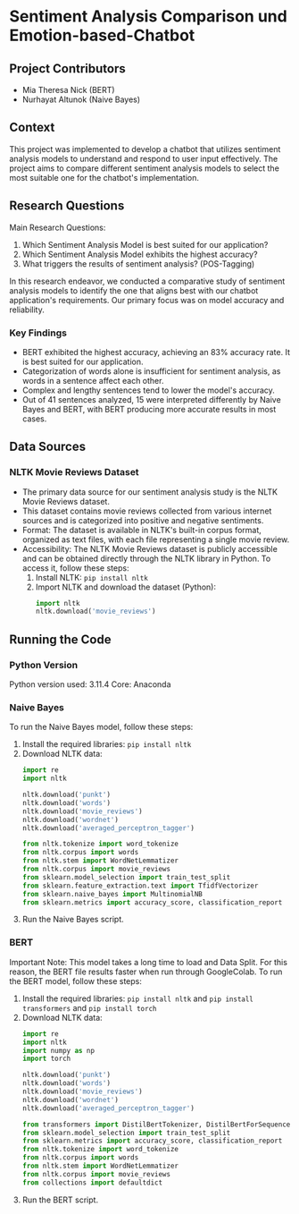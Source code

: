 # Sentiment Analysis Comparison und Emotion-based-Chatbot

## Project Contributors
- Mia Theresa Nick (BERT)
- Nurhayat Altunok (Naive Bayes)

## Context
This project was implemented to develop a chatbot that utilizes sentiment analysis models to understand and respond to user input effectively. The project aims to compare different sentiment analysis models to select the most suitable one for the chatbot's implementation.

## Research Questions
Main Research Questions:
1. Which Sentiment Analysis Model is best suited for our application?
2. Which Sentiment Analysis Model exhibits the highest accuracy?
3. What triggers the results of sentiment analysis? (POS-Tagging)

In this research endeavor, we conducted a comparative study of sentiment analysis models to identify the one that aligns best with our chatbot application's requirements. Our primary focus was on model accuracy and reliability.

### Key Findings
- BERT exhibited the highest accuracy, achieving an 83% accuracy rate. It is best suited for our application.
- Categorization of words alone is insufficient for sentiment analysis, as words in a sentence affect each other.
- Complex and lengthy sentences tend to lower the model's accuracy.
- Out of 41 sentences analyzed, 15 were interpreted differently by Naive Bayes and BERT, with BERT producing more accurate results in most cases.

## Data Sources
### NLTK Movie Reviews Dataset
- The primary data source for our sentiment analysis study is the NLTK Movie Reviews dataset.
- This dataset contains movie reviews collected from various internet sources and is categorized into positive and negative sentiments.
- Format: The dataset is available in NLTK's built-in corpus format, organized as text files, with each file representing a single movie review.
- Accessibility: The NLTK Movie Reviews dataset is publicly accessible and can be obtained directly through the NLTK library in Python. To access it, follow these steps:
  1. Install NLTK: `pip install nltk`
  2. Import NLTK and download the dataset (Python):
     ```python
     import nltk 
     nltk.download('movie_reviews')
     ```

## Running the Code
### Python Version
Python version used: 3.11.4 Core: Anaconda

### Naive Bayes
To run the Naive Bayes model, follow these steps:
1. Install the required libraries: `pip install nltk`
2. Download NLTK data:
   ```python
   import re
   import nltk
   
   nltk.download('punkt')
   nltk.download('words')
   nltk.download('movie_reviews')
   nltk.download('wordnet')
   nltk.download('averaged_perceptron_tagger')

   from nltk.tokenize import word_tokenize
   from nltk.corpus import words
   from nltk.stem import WordNetLemmatizer
   from nltk.corpus import movie_reviews
   from sklearn.model_selection import train_test_split
   from sklearn.feature_extraction.text import TfidfVectorizer
   from sklearn.naive_bayes import MultinomialNB
   from sklearn.metrics import accuracy_score, classification_report

   
4. Run the Naive Bayes script.

### BERT
Important Note: This model takes a long time to load and Data Split. For this reason, the BERT file results faster when run through GoogleColab.
To run the BERT model, follow these steps:
1. Install the required libraries: `pip install nltk` and `pip install transformers` and `pip install torch` 
2. Download NLTK data:
   ```python
   import re
   import nltk
   import numpy as np
   import torch
   
   nltk.download('punkt')
   nltk.download('words')
   nltk.download('movie_reviews')
   nltk.download('wordnet')
   nltk.download('averaged_perceptron_tagger')

   from transformers import DistilBertTokenizer, DistilBertForSequenceClassification
   from sklearn.model_selection import train_test_split
   from sklearn.metrics import accuracy_score, classification_report
   from nltk.tokenize import word_tokenize
   from nltk.corpus import words
   from nltk.stem import WordNetLemmatizer
   from nltk.corpus import movie_reviews
   from collections import defaultdict

3. Run the BERT script.

